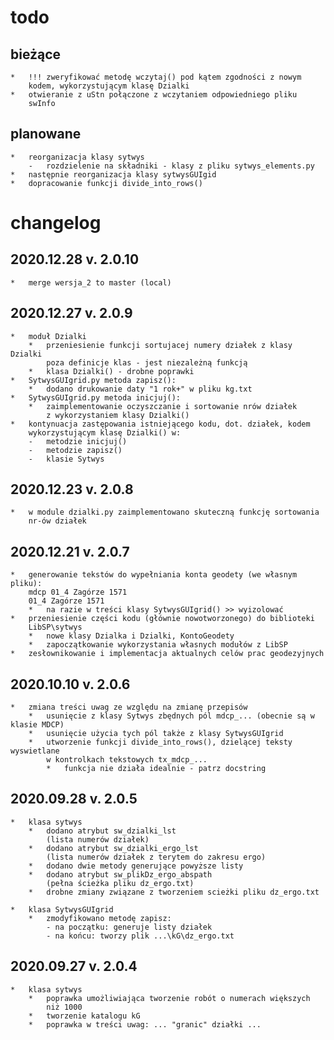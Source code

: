 todo
====

bieżące
-------
    *   !!! zweryfikować metodę wczytaj() pod kątem zgodności z nowym
        kodem, wykorzystującym klasę Dzialki
    *   otwieranie z uStn połączone z wczytaniem odpowiedniego pliku
        swInfo
    
planowane 
---------
    *   reorganizacja klasy sytwys
        -   rozdzielenie na składniki - klasy z pliku sytwys_elements.py    
    *   następnie reorganizacja klasy sytwysGUIgid
    *   dopracowanie funkcji divide_into_rows()


changelog
=========

2020.12.28 v. 2.0.10
-------------------
    *   merge wersja_2 to master (local)

2020.12.27 v. 2.0.9
-------------------
    *   moduł Dzialki
        *   przeniesienie funkcji sortujacej numery działek z klasy Dzialki
            poza definicje klas - jest niezależną funkcją
        *   klasa Dzialki() - drobne poprawki
    *   SytwysGUIgrid.py metoda zapisz():
        *   dodano drukowanie daty "1 rok+" w pliku kg.txt
    *   SytwysGUIgrid.py metoda inicjuj():
        *   zaimplementowanie oczyszczanie i sortowanie nrów działek
            z wykorzystaniem klasy Dzialki()
    *   kontynuacja zastępowania istniejącego kodu, dot. działek, kodem
        wykorzystującym klasę Dzialki() w:
        -   metodzie inicjuj()
        -   metodzie zapisz()
        -   klasie Sytwys
    
2020.12.23 v. 2.0.8
-------------------
    *   w module dzialki.py zaimplementowano skuteczną funkcję sortowania
        nr-ów działek

2020.12.21 v. 2.0.7
-------------------
    *   generowanie tekstów do wypełniania konta geodety (we własnym pliku):
        mdcp 01_4 Zagórze 1571
        01_4 Zagórze 1571
        *   na razie w treści klasy SytwysGUIgrid() >> wyizolować
    *   przeniesienie części kodu (głównie nowotworzonego) do biblioteki
        LibSP\sytwys
        *   nowe klasy Dzialka i Dzialki, KontoGeodety
        *   zapoczątkowanie wykorzystania własnych modułów z LibSP
    *   zesłownikowanie i implementacja aktualnych celów prac geodezyjnych     

2020.10.10 v. 2.0.6
-------------------
    *   zmiana treści uwag ze względu na zmianę przepisów
        *   usunięcie z klasy Sytwys zbędnych pól mdcp_... (obecnie są w klasie MDCP)
        *   usunięcie użycia tych pól także z klasy SytwysGUIgrid
        *   utworzenie funkcji divide_into_rows(), dzielącej teksty wyswietlane
            w kontrolkach tekstowych tx_mdcp_...
            *   funkcja nie działa idealnie - patrz docstring 
    
2020.09.28 v. 2.0.5
-------------------
    *   klasa sytwys
        *   dodano atrybut sw_dzialki_lst 
            (lista numerów działek)
        *   dodano atrybut sw_dzialki_ergo_lst 
            (lista numerów działek z terytem do zakresu ergo)
        *   dodano dwie metody generujące powyższe listy
        *   dodano atrybut sw_plikDz_ergo_abspath
            (pełna ścieżka pliku dz_ergo.txt)
        *   drobne zmiany związane z tworzeniem scieżki pliku dz_ergo.txt
        
    *   klasa SytwysGUIgrid
        *   zmodyfikowano metodę zapisz:
            - na początku: generuje listy działek
            - na końcu: tworzy plik ...\kG\dz_ergo.txt
        
2020.09.27 v. 2.0.4
-------------------
    *   klasa sytwys
        *   poprawka umożliwiająca tworzenie robót o numerach większych
            niż 1000
        *   tworzenie katalogu kG
        *   poprawka w treści uwag: ... "granic" działki ...    